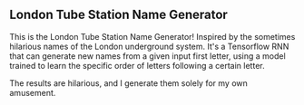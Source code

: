 ## London Tube Station Name Generator

This is the London Tube Station Name Generator! 
Inspired by the sometimes hilarious names of the London underground system. It's a Tensorflow RNN that can generate new names from a given input first letter, using a model trained to learn the specific order of letters following a certain letter. 

The results are hilarious, and I generate them solely for my own amusement. 
